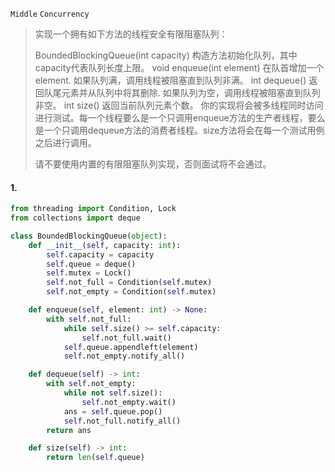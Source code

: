 `Middle`   `Concurrency`

> 实现一个拥有如下方法的线程安全有限阻塞队列：
>
> BoundedBlockingQueue(int capacity) 构造方法初始化队列，其中capacity代表队列长度上限。
> void enqueue(int element) 在队首增加一个element. 如果队列满，调用线程被阻塞直到队列非满。
> int dequeue() 返回队尾元素并从队列中将其删除. 如果队列为空，调用线程被阻塞直到队列非空。
> int size() 返回当前队列元素个数。
> 你的实现将会被多线程同时访问进行测试。每一个线程要么是一个只调用enqueue方法的生产者线程，要么是一个只调用dequeue方法的消费者线程。size方法将会在每一个测试用例之后进行调用。
>
> 请不要使用内置的有限阻塞队列实现，否则面试将不会通过。
>

#### 1. 

```python
from threading import Condition, Lock
from collections import deque

class BoundedBlockingQueue(object):
    def __init__(self, capacity: int):
        self.capacity = capacity
        self.queue = deque()
        self.mutex = Lock()
        self.not_full = Condition(self.mutex)
        self.not_empty = Condition(self.mutex)

    def enqueue(self, element: int) -> None:
        with self.not_full:
            while self.size() >= self.capacity:
                self.not_full.wait()
            self.queue.appendleft(element)
            self.not_empty.notify_all()

    def dequeue(self) -> int:
        with self.not_empty:
            while not self.size():
                self.not_empty.wait()
            ans = self.queue.pop()
            self.not_full.notify_all()
        return ans

    def size(self) -> int:
        return len(self.queue)
```

